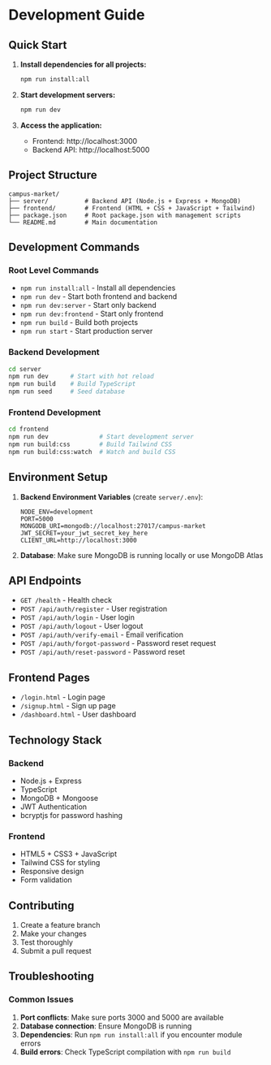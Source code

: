 # Development Guide

## Quick Start

1. **Install dependencies for all projects:**
   ```bash
   npm run install:all
   ```

2. **Start development servers:**
   ```bash
   npm run dev
   ```

3. **Access the application:**
   - Frontend: http://localhost:3000
   - Backend API: http://localhost:5000

## Project Structure

```
campus-market/
├── server/          # Backend API (Node.js + Express + MongoDB)
├── frontend/        # Frontend (HTML + CSS + JavaScript + Tailwind)
├── package.json     # Root package.json with management scripts
└── README.md        # Main documentation
```

## Development Commands

### Root Level Commands
- `npm run install:all` - Install all dependencies
- `npm run dev` - Start both frontend and backend
- `npm run dev:server` - Start only backend
- `npm run dev:frontend` - Start only frontend
- `npm run build` - Build both projects
- `npm run start` - Start production server

### Backend Development
```bash
cd server
npm run dev      # Start with hot reload
npm run build    # Build TypeScript
npm run seed     # Seed database
```

### Frontend Development
```bash
cd frontend
npm run dev              # Start development server
npm run build:css        # Build Tailwind CSS
npm run build:css:watch  # Watch and build CSS
```

## Environment Setup

1. **Backend Environment Variables** (create `server/.env`):
   ```env
   NODE_ENV=development
   PORT=5000
   MONGODB_URI=mongodb://localhost:27017/campus-market
   JWT_SECRET=your_jwt_secret_key_here
   CLIENT_URL=http://localhost:3000
   ```

2. **Database**: Make sure MongoDB is running locally or use MongoDB Atlas

## API Endpoints

- `GET /health` - Health check
- `POST /api/auth/register` - User registration
- `POST /api/auth/login` - User login
- `POST /api/auth/logout` - User logout
- `POST /api/auth/verify-email` - Email verification
- `POST /api/auth/forgot-password` - Password reset request
- `POST /api/auth/reset-password` - Password reset

## Frontend Pages

- `/login.html` - Login page
- `/signup.html` - Sign up page
- `/dashboard.html` - User dashboard

## Technology Stack

### Backend
- Node.js + Express
- TypeScript
- MongoDB + Mongoose
- JWT Authentication
- bcryptjs for password hashing

### Frontend
- HTML5 + CSS3 + JavaScript
- Tailwind CSS for styling
- Responsive design
- Form validation

## Contributing

1. Create a feature branch
2. Make your changes
3. Test thoroughly
4. Submit a pull request

## Troubleshooting

### Common Issues

1. **Port conflicts**: Make sure ports 3000 and 5000 are available
2. **Database connection**: Ensure MongoDB is running
3. **Dependencies**: Run `npm run install:all` if you encounter module errors
4. **Build errors**: Check TypeScript compilation with `npm run build`
